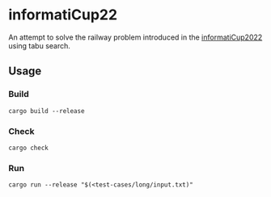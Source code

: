# informatiCup22

An attempt to solve the railway problem introduced in the [informatiCup2022](https://informaticup.github.io/competition/20-current) using tabu search.

## Usage

### Build

```shell
cargo build --release
```

### Check

```shell
cargo check
```

### Run

```shell
cargo run --release "$(<test-cases/long/input.txt)"
```
